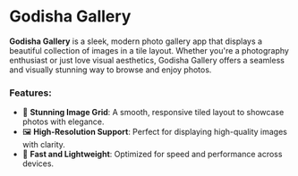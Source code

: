 # Godisha Gallery

**Godisha Gallery** is a sleek, modern photo gallery app that displays a beautiful collection of images in a tile layout. Whether you're a photography enthusiast or just love visual aesthetics, Godisha Gallery offers a seamless and visually stunning way to browse and enjoy photos.

### Features:
- 📸 **Stunning Image Grid**: A smooth, responsive tiled layout to showcase photos with elegance.
- 🖼️ **High-Resolution Support**: Perfect for displaying high-quality images with clarity.
- 🚀 **Fast and Lightweight**: Optimized for speed and performance across devices.